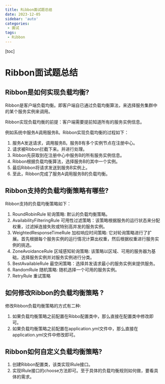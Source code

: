 ```yaml
---
title: Ribbon面试题总结
date: 2023-12-05
sidebar: 'auto'
categories: 
 - 面试
tags:
 - Ribbon
---
```


[toc]

# Ribbon面试题总结

## Ribbon是如何实现负载均衡?

Ribbon是客户端负载均衡。即客户端自已通过负载均衡算法，来选择服务集群中的某个服务实例来调用。

Ribbon实现负载均衡的前提：客户端需要提前知道所有的服务实例信息。

例如系统中服务A调用服务B。Ribbon实现负载均衡的过程如下：
1. 服务A发送请求，调用服务B。服务B有多个实例节点在注册中心。
2. 请求被Ribbon拦截下来。并进行处理。
3. Ribbon先获取到在注册中心中服务B的所有服务实例信息。 
4. Ribbon根据负载均衡算法，选择服务B的其中一个实例。
5. 最后Ribbon将请求发送到服务B实例上。
6. 至此，Ribbon完成了服务A调用服务B的负载均衡。

## Ribbon支持的负载均衡策略有哪些?

Ribbon支持的负载均衡策略如下：
1. RoundRobinRule 轮询策略: 默认的负载均衡策略。
2. AvailabilityFilteringRule 可用性过滤策略：该策略根据服务的运行状态来分配权重，过滤掉连接失败或特别高并发的服务实例。
3. WeightedResponseTimeRule 加权响应时间策略: 它对轮询策略进行了扩展。首先根据每个服务实例的运行情况计算出权重，然后根据权重进行服务实例的挑选。
4. ZoneAvoidanceRule 区域感知轮询策略: 该策略以区域、可用的服务器为基础，选择服务实例并对服务实例进行分类。
5. BestAvailableRule 最空闲策略：选择并发请求最小的服务实例来提供服务。
6. RandomRule 随机策略: 随机选择一个可用的服务实例。
7. RetryRule 重试策略

## 如何修改Ribbon的负载均衡策略 ?

修改Ribbon负载均衡策略的方式有二种:
1. 如果负载均衡策略之前配置在Ribbo配置类中，那么直接在配置类中修改即可。
2. 如果负载均衡策略之前配置在application.yml文件中，那么直接在application.yml文件中修改即可。

## Ribbon如何自定义负载均衡策略?

1. 创建Ribbon配置类，该类实现IRule接口。
2. 实现IRule接口的choose方法即可。至于具体的负载均衡规则如何做，要看具体的需求。

